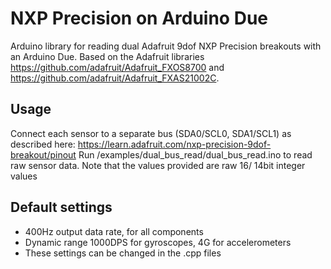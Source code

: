 # NXP Precision on Arduino Due

Arduino library for reading dual Adafruit 9dof NXP Precision breakouts with an Arduino Due.
Based on the Adafruit libraries https://github.com/adafruit/Adafruit_FXOS8700 and https://github.com/adafruit/Adafruit_FXAS21002C.

## Usage
Connect each sensor to a separate bus (SDA0/SCL0, SDA1/SCL1) as described here: https://learn.adafruit.com/nxp-precision-9dof-breakout/pinout
Run /examples/dual_bus_read/dual_bus_read.ino to read raw sensor data. 
Note that the values provided are raw 16/ 14bit integer values

## Default settings
- 400Hz output data rate, for all components
- Dynamic range 1000DPS for gyroscopes, 4G for accelerometers
- These settings can be changed in the .cpp files

